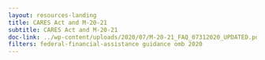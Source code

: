 ```yaml
---
layout: resources-landing
title: CARES Act and M-20-21
subtitle: CARES Act and M-20-21
doc-link: ../wp-content/uploads/2020/07/M-20-21_FAQ_07312020_UPDATED.pdf
filters: federal-financial-assistance guidance omb 2020
---
```


<a href="{{ site.baseurl }}/wp-content/uploads/2020/07/M-20-21_FAQ_07312020_UPDATED.pdf"></a>
